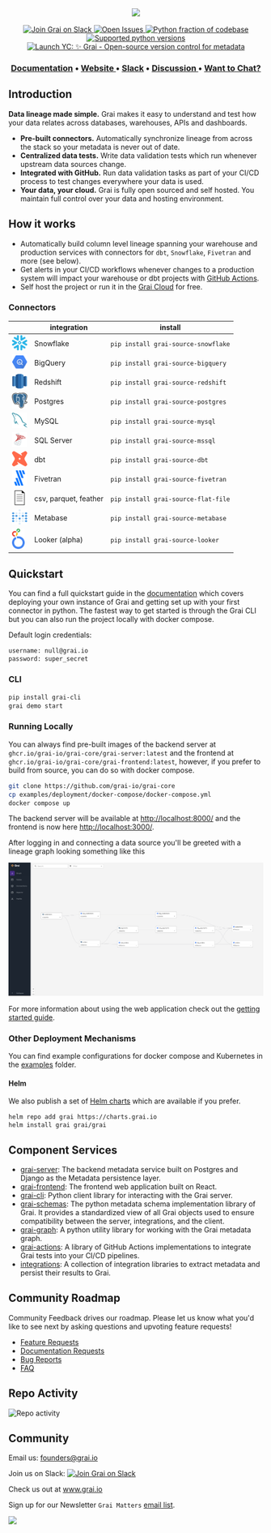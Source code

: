 <div align="center">
  <img src="docs/assets/Grai-Logo-Horizontal-2.png" width="375px"/><br/>
</div>

<p align="center">
  <a href="https://join.slack.com/t/graicommunity/shared_invite/zt-1il70kfeb-TaCm5fwHg_quWCpKNYyj6w">
    <img src="https://img.shields.io/badge/slack-Grai-FFB567.svg?logo=slack&labelColor=351D36" alt="Join Grai on Slack" height="22"/>
  </a>
   <a href="https://github.com/grai-io/grai-core">
    <img src="https://img.shields.io/github/issues/grai-io/grai-core?style=flat-square" height="22" alt="Open Issues"/>
  </a>
  <a href="https://github.com/grai-io/grai-core">
    <img src="https://img.shields.io/github/languages/top/grai-io/grai-core?style=flat-square" height="22" alt="Python fraction of codebase"/>
  </a>
  <a href="https://github.com/grai-io/grai-core">
    <img src="https://img.shields.io/pypi/pyversions/grai-graph?style=for-the-badge" height="22" alt="Supported python versions"/>
  </a>
  <a href=https://www.ycombinator.com/launches/H8h-grai-open-source-version-control-for-metadata target='_blank'>
    <img alt="Launch YC: ✨ Grai - Open-source version control for metadata" src="https://www.ycombinator.com/launches/H8h-grai-open-source-version-control-for-metadata/upvote_embed.svg" height="22"/>
  </a>
</p>

<h3 align="center">
  <a href="https://docs.grai.io/"><b>Documentation</b></a> &bull;
  <a href="https://www.grai.io" title="Grai Homepage"> Website </a> &bull;
  <a href="https://join.slack.com/t/graicommunity/shared_invite/zt-1il70kfeb-TaCm5fwHg_quWCpKNYyj6w"><b>Slack</b></a> &bull;
  <a href="https://github.com/orgs/grai-io/discussions/" title="Community Page"> Discussion </a> &bull;
  <a href="https://calendly.com/grai-founders"><b>Want to Chat?</b></a>
</h3>


## Introduction

**Data lineage made simple.**
Grai makes it easy to understand and test how your data relates across databases, warehouses, APIs and dashboards.

- **Pre-built connectors.** Automatically synchronize lineage from across the stack so your metadata is never out of date.
- **Centralized data tests.** Write data validation tests which run whenever upstream data sources change.
- **Integrated with GitHub.** Run data validation tasks as part of your CI/CD process to test changes everywhere your data is used.
- **Your data, your cloud.** Grai is fully open sourced and self hosted. You maintain full control over your data and hosting environment.

## How it works

- Automatically build column level lineage spanning your warehouse and production services with connectors for `dbt`, `Snowflake`, `Fivetran` and more (see below).
- Get alerts in your CI/CD workflows whenever changes to a production system will impact your warehouse or dbt projects with [GitHub Actions](https://github.com/grai-io/grai-actions-server).
- Self host the project or run it in the [Grai Cloud](https://app.grai.io) for free.


### Connectors

|                                                                   | integration   | install                             |
|-------------------------------------------------------------------|---------------|-------------------------------------|
| <img src="resources/snowflake.png" alt=“” width="30" height="30"> | Snowflake     | `pip install grai-source-snowflake` |
| <img src="resources/bigquery.svg" alt=“” width="30" height="30">  | BigQuery      | `pip install grai-source-bigquery`  |
| <img src="resources/redshift.png" alt=“” width="30" height="30">  | Redshift      | `pip install grai-source-redshift`  |
| <img src="resources/postgres.png" alt=“” width="30" height="30">  | Postgres      | `pip install grai-source-postgres`  |
| <img src="resources/mysql.png" alt=“” width="30" height="30">     | MySQL         | `pip install grai-source-mysql`     |
| <img src="resources/mssql.png" alt=“” width="30" height="30">     | SQL Server    | `pip install grai-source-mssql`     |
| <img src="resources/dbt.png" alt=“” width="30" height="30">       | dbt           | `pip install grai-source-dbt`       |
| <img src="resources/fivetran.png" alt=“” width="30" height="30">  | Fivetran      | `pip install grai-source-fivetran`  |
| <img src="resources/csv.png" alt=“” width="30" height="30">       | csv, parquet, feather | `pip install grai-source-flat-file` |
| <img src="resources/metabase.png" alt=“” width="30" height="30">  | Metabase      | `pip install grai-source-metabase`  |
| <img src="resources/looker.svg" alt=“” width="25" height="40">    | Looker (alpha) | `pip install grai-source-looker`    |


## Quickstart

You can find a full quickstart guide in the [documentation](https://docs.grai.io/quick-start) which covers deploying your own instance of Grai and getting set up with your first connector in python.
The fastest way to get started is through the Grai CLI but you can also run the project locally with docker compose.

Default login credentials:

```
username: null@grai.io
password: super_secret
```

### CLI

```bash
pip install grai-cli
grai demo start
```

### Running Locally

You can always find pre-built images of the backend server at `ghcr.io/grai-io/grai-core/grai-server:latest` and the frontend at `ghcr.io/grai-io/grai-core/grai-frontend:latest`, however, if you prefer to build from source, you can do so with docker compose.

```bash
git clone https://github.com/grai-io/grai-core
cp examples/deployment/docker-compose/docker-compose.yml
docker compose up
```

The backend server will be available at [http://localhost:8000/](http://localhost:8000/) and the frontend is now here [http://localhost:3000/](http://localhost:3000/).

After logging in and connecting a data source you'll be greeted with a lineage graph looking something like this

![Frontend](resources/frontend.png)

For more information about using the web application check out the [getting started guide](https://docs.grai.io/web-app/getting-started).

### Other Deployment Mechanisms

You can find example configurations for docker compose and Kubernetes in the [examples](/examples/deployment) folder.

#### Helm

We also publish a set of [Helm charts](https://charts.grai.io/) which are available if you prefer.

```
helm repo add grai https://charts.grai.io
helm install grai grai/grai
```

## Component Services

* [grai-server](https://github.com/grai-io/grai-core/tree/master/grai-server): The backend metadata service built on Postgres and Django as the Metadata persistence layer.
* [grai-frontend](https://github.com/grai-io/grai-core/tree/master/grai-frontend): The frontend web application built on React.
* [grai-cli](https://github.com/grai-io/grai-core/tree/master/grai-client): Python client library for interacting with the Grai server.
* [grai-schemas](https://github.com/grai-io/grai-core/tree/master/grai-schemas): The python metadata schema implementation library of Grai. It provides a standardized view of all Grai objects used to ensure compatibility between the server, integrations, and the client.
* [grai-graph](https://github.com/grai-io/grai-core/tree/master/grai-graph): A python utility library for working with the Grai metadata graph.
* [grai-actions](https://github.com/grai-io/grai-actions): A library of GitHub Actions implementations to integrate Grai tests into your CI/CD pipelines.
* [integrations](https://github.com/grai-io/grai-core/tree/master/grai-integrations): A collection of integration libraries to extract metadata and persist their results to Grai.


## Community Roadmap

Community Feedback drives our roadmap. Please let us know what you'd like to see next by asking questions and upvoting feature requests!

* [Feature Requests](https://github.com/orgs/grai-io/discussions/categories/feature-requests)
* [Documentation Requests](https://github.com/orgs/grai-io/discussions/categories/documentation-requests)
* [Bug Reports](https://github.com/grai-io/grai-core/issues)
* [FAQ](https://github.com/orgs/grai-io/discussions/categories/q-a)

## Repo Activity

![Repo activity](https://repobeats.axiom.co/api/embed/31e89b7eda9ea0ebad3005fff55589496f79dc2d.svg "Repobeats analytics image")

## Community

Email us: founders@grai.io

Join us on Slack:  <a href="https://join.slack.com/t/graicommunity/shared_invite/zt-1il70kfeb-TaCm5fwHg_quWCpKNYyj6w"><img src="https://img.shields.io/badge/slack-Grai-FFB567.svg?logo=slack&labelColor=351D36" alt="Join Grai on Slack"></a>

Check us out at www.grai.io

Sign up for our Newsletter `Grai Matters` [email list](https://blog.grai.io/#/portal/signup).

<a href="https://github.com/grai-io/grai-core/graphs/contributors">
  <img src="https://contrib.rocks/image?repo=grai-io/grai-core" />
</a>
